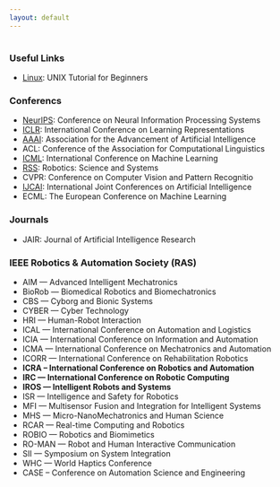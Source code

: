```yaml
---
layout: default
---
```

#

### Useful Links
- [Linux](http://www.ee.surrey.ac.uk/Teaching/Unix/): UNIX Tutorial for Beginners


### Conferencs
- [NeurIPS](https://nips.cc/): Conference on Neural Information Processing Systems
- [ICLR](https://iclr.cc/): International Conference on Learning Representations
- [AAAI](http://www.aaai.org/): Association for the Advancement of Artificial Intelligence
- ACL: Conference of the Association for Computational Linguistics
- [ICML](https://icml.cc/): International Conference on Machine Learning
- [RSS](https://roboticsconference.org/): Robotics: Science and Systems
- CVPR: Conference on Computer Vision and Pattern Recognitio
- [IJCAI](https://www.ijcai.org/): International Joint Conferences on Artificial Intelligence
- ECML: The European Conference on Machine Learning

### Journals
- JAIR: Journal of Artificial Intelligence Research

### IEEE Robotics & Automation Society (RAS)
-   AIM — Advanced Intelligent Mechatronics
-   BioRob — Biomedical Robotics and Biomechatronics
-   CBS — Cyborg and Bionic Systems
-   CYBER — Cyber Technology
-   HRI — Human-Robot Interaction
-   ICAL — International Conference on Automation and Logistics
-   ICIA — International Conference on Information and Automation
-   ICMA — International Conference on Mechatronics and Automation
-   ICORR — International Conference on Rehabilitation Robotics
-   **ICRA – International Conference on Robotics and Automation**
-   **IRC —  International Conference on Robotic Computing**
-   **IROS — Intelligent Robots and Systems**
-   ISR — Intelligence and Safety for Robotics
-   MFI — Multisensor Fusion and Integration for Intelligent Systems
-   MHS — Micro-NanoMechatronics and Human Science
-   RCAR — Real-time Computing and Robotics
-   ROBIO — Robotics and Biomimetics
-   RO-MAN — Robot and Human Interactive Communication
-   SII — Symposium on System Integration
-   WHC — World Haptics Conference
-   CASE – Conference on Automation Science and Engineering






